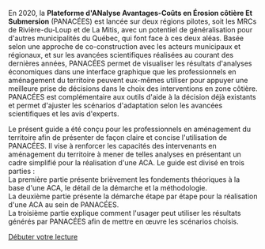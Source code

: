 En 2020, la **Plateforme d'ANalyse Avantages-Coûts en Érosion côtière Et Submersion** (PANACÉES) est lancée sur deux régions pilotes, soit les MRCs de Rivière-du-Loup et de La Mitis, avec un potentiel de généralisation pour d'autres municipalités du Québec, qui font face à ces deux aléas. Basée selon une approche de co-construction avec les acteurs municipaux et régionaux, et sur les avancées scientifiques réalisées au courant des dernières années, PANACÉES permet de visualiser les résultats d'analyses économiques dans une interface graphique que les professionnels en aménagement du territoire peuvent eux-mêmes utiliser pour appuyer une meilleure prise de décisions dans le choix des interventions en zone côtière. PANACÉES est complémentaire aux outils d'aide à la décision déjà existants et permet d'ajuster les scénarios d'adaptation selon les avancées scientifiques et les avis d'experts.

Le présent guide a été conçu pour les professionnels en aménagement du territoire afin de présenter de façon claire et concise l'utilisation de PANACÉES. Il vise à renforcer les capacités des intervenants en aménagement du territoire à mener de telles analyses en présentant un cadre simplifié pour la réalisation d'une ACA. Le guide est divisé en trois parties : <br>
La première partie présente brièvement les fondements théoriques à la base d'une ACA, le détail de la démarche et la méthodologie. <br>
La deuxième partie présente la démarche étape par étape pour la réalisation d'une ACA au sein de PANACÉES. <br>
La troisième partie explique comment l'usager peut utiliser les résultats générés par PANACÉES afin de mettre en œuvre les scénarios choisis.

<a href="PANACEES_Guide.de.l.usager_2020-12-17.pdf" class="btn btn-primary btn-lg"> <i class="fa fa-arrow-right"></i> Débuter votre lecture</a>